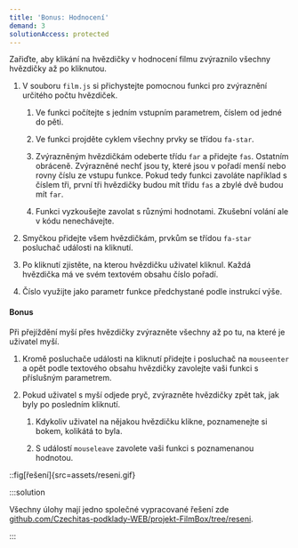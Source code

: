 ```yaml
---
title: 'Bonus: Hodnocení'
demand: 3
solutionAccess: protected
---
```


Zařiďte, aby klikání na hvězdičky v hodnocení filmu zvýraznilo všechny hvězdičky až po kliknutou.

1.  V souboru `film.js` si přichystejte pomocnou funkci pro zvýraznění určitého počtu hvězdiček.

    1.  Ve funkci počítejte s jedním vstupním parametrem, číslem od jedné do pěti.

    1.  Ve funkci projděte cyklem všechny prvky se třídou `fa-star`.

    1.  Zvýrazněným hvězdičkám odeberte třídu `far` a přidejte `fas`. Ostatním obráceně. Zvýrazněné nechť jsou ty, které jsou v pořadí menší nebo rovny číslu ze vstupu funkce. Pokud tedy funkci zavoláte například s číslem tři, první tři hvězdičky budou mít třídu `fas` a zbylé dvě budou mít `far`.

    1.  Funkci vyzkoušejte zavolat s různými hodnotami. Zkušební volání ale v kódu nenechávejte.

1.  Smyčkou přidejte všem hvězdičkám, prvkům se třídou `fa-star` posluchač události na kliknutí.

1.  Po kliknutí zjistěte, na kterou hvězdičku uživatel kliknul. Každá hvězdička má ve svém textovém obsahu číslo pořadí.

1.  Číslo využijte jako parametr funkce předchystané podle instrukcí výše.

#### Bonus

Při přejíždění myší přes hvězdičky zvýrazněte všechny až po tu, na které je uživatel myší.

1. Kromě posluchače události na kliknutí přidejte i posluchač na `mouseenter` a opět podle textového obsahu hvězdičky zavolejte vaši funkci s příslušným parametrem.

1. Pokud uživatel s myší odjede pryč, zvýrazněte hvězdičky zpět tak, jak byly po posledním kliknutí.

   1. Kdykoliv uživatel na nějakou hvězdičku klikne, poznamenejte si bokem, kolikátá to byla.

   1. S událostí `mouseleave` zavolete vaši funkci s poznamenanou hodnotou.

::fig[řešení]{src=assets/reseni.gif}

:::solution

Všechny úlohy mají jedno společné vypracované řešení zde [github.com/Czechitas-podklady-WEB/projekt-FilmBox/tree/reseni](https://github.com/Czechitas-podklady-WEB/projekt-FilmBox/tree/reseni).

:::
